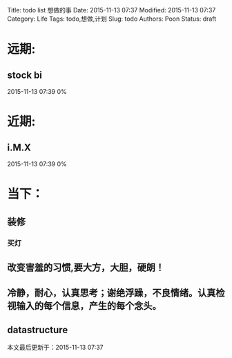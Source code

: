 Title: todo list 想做的事
Date: 2015-11-13 07:37
Modified: 2015-11-13 07:37
Category: Life
Tags: todo,想做,计划
Slug: todo
Authors: Poon
Status: draft


# 远期:

## stock bi 

2015-11-13 07:39 0%


# 近期:

## i.M.X

2015-11-13 07:39 0%

# 当下：

## 装修

### 买灯

## 改变害羞的习惯,要大方，大胆，硬朗！

## 冷静，耐心，认真思考；谢绝浮躁，不良情绪。认真检视输入的每个信息，产生的每个念头。

## datastructure

本文最后更新于：2015-11-13 07:37 
